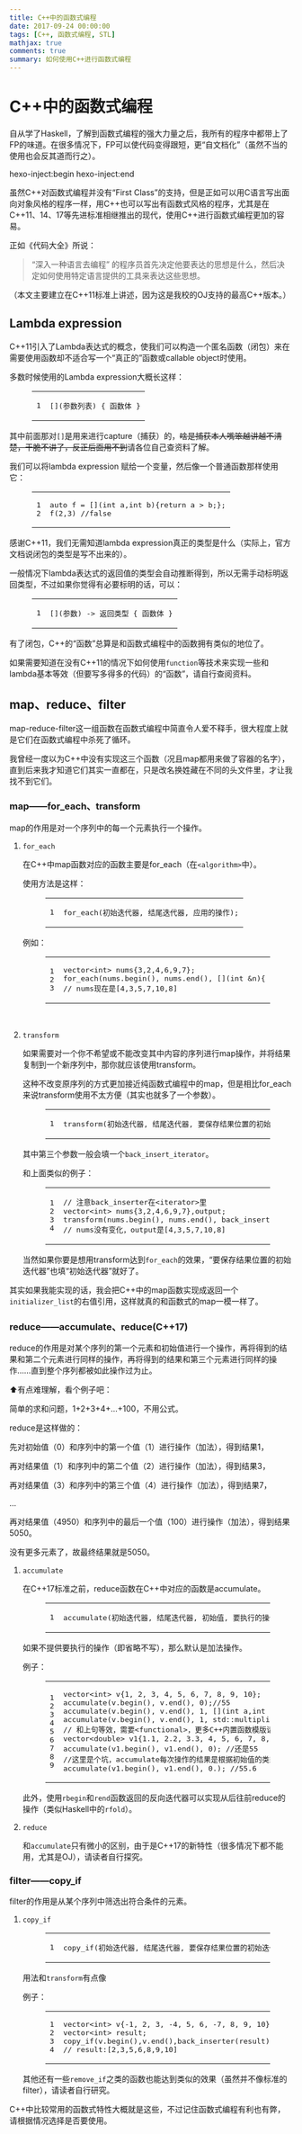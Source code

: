 ```yaml
---
title: C++中的函数式编程
date: 2017-09-24 00:00:00
tags: [C++, 函数式编程, STL]
mathjax: true
comments: true
summary: 如何使用C++进行函数式编程
---
```

<h1 id="C-中的函数式编程"><a class="headerlink" href="#C-中的函数式编程" title="C++中的函数式编程"></a>C++中的函数式编程</h1><p>自从学了Haskell，了解到函数式编程的强大力量之后，我所有的程序中都带上了FP的味道。在很多情况下，FP可以使代码变得跟短，更“自文档化”（虽然不当的使用也会反其道而行之）。</p>
 hexo-inject:begin  hexo-inject:end <p>虽然C++对函数式编程并没有“First Class”的支持，但是正如可以用C语言写出面向对象风格的程序一样，用C++也可以写出有函数式风格的程序，尤其是在C++11、14、17等先进标准相继推出的现代，使用C++进行函数式编程更加的容易。</p>
<p>正如《代码大全》所说：</p>
<blockquote>
<p>“深入一种语言去编程” 的程序员首先决定他要表达的思想是什么，然后决定如何使用特定语言提供的工具来表达这些思想。</p>
</blockquote>
<p>（本文主要建立在C++11标准上讲述，因为这是我校的OJ支持的最高C++版本。）</p>
<h2 id="Lambda-expression"><a class="headerlink" href="#Lambda-expression" title="Lambda expression"></a>Lambda expression</h2><p>C++11引入了Lambda表达式的概念，使我们可以构造一个匿名函数（闭包）来在需要使用函数却不适合写一个“真正的”函数或callable object时使用。</p>
<p>多数时候使用的Lambda expression大概长这样：</p>
<figure class="highlight c++"><table><tr><td class="gutter"><pre><span class="line">1</span><br/></pre></td><td class="code"><pre><span class="line">[](参数列表) { 函数体 }</span><br/></pre></td></tr></table></figure>
<p>其中前面那对<code>[]</code>是用来进行capture（捕获）的，<del>啥是捕获本人嘴笨越讲越不清楚，干脆不讲了，反正后面用不到</del>请各位自己查资料了解。</p>
<p>我们可以将lambda expression 赋给一个变量，然后像一个普通函数那样使用它：</p>
<figure class="highlight c++"><table><tr><td class="gutter"><pre><span class="line">1</span><br/><span class="line">2</span><br/></pre></td><td class="code"><pre><span class="line"><span class="keyword">auto</span> f = [](<span class="keyword">int</span> a,<span class="keyword">int</span> b){<span class="keyword">return</span> a &gt; b;};</span><br/><span class="line">f(<span class="number">2</span>,<span class="number">3</span>) <span class="comment">//false</span></span><br/></pre></td></tr></table></figure>
<p>感谢C++11，我们无需知道lambda expression真正的类型是什么（实际上，官方文档说闭包的类型是写不出来的）。</p>
<p>一般情况下lambda表达式的返回值的类型会自动推断得到，所以无需手动标明返回类型，不过如果你觉得有必要标明的话，可以：</p>
<figure class="highlight c++"><table><tr><td class="gutter"><pre><span class="line">1</span><br/></pre></td><td class="code"><pre><span class="line">[](参数) -&gt; 返回类型 { 函数体 }</span><br/></pre></td></tr></table></figure>
<p>有了闭包，C++的“函数”总算是和函数式编程中的函数拥有类似的地位了。</p>
<p>如果需要知道在没有C++11的情况下如何使用<code>function</code>等技术来实现一些和lambda基本等效（但要写多得多的代码）的“函数”，请自行查阅资料。</p>
<h2 id="map、reduce、filter"><a class="headerlink" href="#map、reduce、filter" title="map、reduce、filter"></a>map、reduce、filter</h2><p>map-reduce-filter这一组函数在函数式编程中简直令人爱不释手，很大程度上就是它们在函数式编程中杀死了循环。</p>
<p>我曾经一度以为C++中没有实现这三个函数（况且map都用来做了容器的名字），直到后来我才知道它们其实一直都在，只是改名换姓藏在不同的头文件里，才让我找不到它们。</p>
<h3 id="map——for-each、transform"><a class="headerlink" href="#map——for-each、transform" title="map——for_each、transform"></a>map——for_each、transform</h3><p>map的作用是对一个序列中的每一个元素执行一个操作。</p>
<ol>
<li><p><code>for_each</code></p>
<p>在C++中map函数对应的函数主要是for_each（在<code>&lt;algorithm&gt;</code>中）。</p>
<p>使用方法是这样：</p>
<figure class="highlight c++"><table><tr><td class="gutter"><pre><span class="line">1</span><br/></pre></td><td class="code"><pre><span class="line">for_each(初始迭代器, 结尾迭代器, 应用的操作);</span><br/></pre></td></tr></table></figure>
<p>例如：</p>
<figure class="highlight c++"><table><tr><td class="gutter"><pre><span class="line">1</span><br/><span class="line">2</span><br/><span class="line">3</span><br/></pre></td><td class="code"><pre><span class="line"><span class="built_in">vector</span>&lt;<span class="keyword">int</span>&gt; nums{<span class="number">3</span>,<span class="number">2</span>,<span class="number">4</span>,<span class="number">6</span>,<span class="number">9</span>,<span class="number">7</span>};</span><br/><span class="line">for_each(nums.begin(), nums.end(), [](<span class="keyword">int</span> &amp;n){ n++; });</span><br/><span class="line"><span class="comment">// nums现在是[4,3,5,7,10,8]</span></span><br/></pre></td></tr></table></figure>
<p>​</p>
</li>
<li><p><code>transform</code></p>
<p>如果需要对一个你不希望或不能改变其中内容的序列进行map操作，并将结果复制到一个新序列中，那你就应该使用transform。</p>
<p>这种不改变原序列的方式更加接近纯函数式编程中的map，但是相比for_each来说transform使用不太方便（其实也就多了一个参数）。</p>
<figure class="highlight plain"><table><tr><td class="gutter"><pre><span class="line">1</span><br/></pre></td><td class="code"><pre><span class="line">transform(初始迭代器, 结尾迭代器, 要保存结果位置的初始迭代器, 应用的操作);</span><br/></pre></td></tr></table></figure>
<p>其中第三个参数一般会填一个<code>back_insert_iterator</code>。</p>
<p>和上面类似的例子：</p>
<figure class="highlight c++"><table><tr><td class="gutter"><pre><span class="line">1</span><br/><span class="line">2</span><br/><span class="line">3</span><br/><span class="line">4</span><br/></pre></td><td class="code"><pre><span class="line"><span class="comment">// 注意back_inserter在&lt;iterator&gt;里</span></span><br/><span class="line"><span class="built_in">vector</span>&lt;<span class="keyword">int</span>&gt; nums{<span class="number">3</span>,<span class="number">2</span>,<span class="number">4</span>,<span class="number">6</span>,<span class="number">9</span>,<span class="number">7</span>},output;</span><br/><span class="line">transform(nums.begin(), nums.end(), back_inserter(output) ,[](<span class="keyword">int</span> &amp;a){<span class="keyword">return</span> a+<span class="number">1</span>;});</span><br/><span class="line"><span class="comment">// nums没有变化，output是[4,3,5,7,10,8]</span></span><br/></pre></td></tr></table></figure>
<p>当然如果你要是想用transform达到<code>for_each</code>的效果，“要保存结果位置的初始迭代器”也填“初始迭代器”就好了。</p>
</li>
</ol>
<p>其实如果我能实现的话，我会把C++中的map函数实现成返回一个<code>initializer_list</code>的右值引用，这样就真的和函数式的map一模一样了。</p>
<h3 id="reduce——accumulate、reduce-C-17"><a class="headerlink" href="#reduce——accumulate、reduce-C-17" title="reduce——accumulate、reduce(C++17)"></a>reduce——accumulate、reduce(C++17)</h3><p>reduce的作用是对某个序列的第一个元素和初始值进行一个操作，再将得到的结果和第二个元素进行同样的操作，再将得到的结果和第三个元素进行同样的操作……直到整个序列都被如此操作过为止。</p>
<p>⬆️有点难理解，看个例子吧：</p>
<p>简单的求和问题，1+2+3+4+…+100，不用公式。</p>
<p>reduce是这样做的：</p>
<p>先对初始值（0）和序列中的第一个值（1）进行操作（加法），得到结果1，</p>
<p>再对结果值（1）和序列中的第二个值（2）进行操作（加法），得到结果3，</p>
<p>再对结果值（3）和序列中的第三个值（4）进行操作（加法），得到结果7，</p>
<p>…</p>
<p>再对结果值（4950）和序列中的最后一个值（100）进行操作（加法），得到结果5050。</p>
<p>没有更多元素了，故最终结果就是5050。</p>
<ol>
<li><p><code>accumulate</code></p>
<p>在C++17标准之前，reduce函数在C++中对应的函数是accumulate。</p>
<figure class="highlight c++"><table><tr><td class="gutter"><pre><span class="line">1</span><br/></pre></td><td class="code"><pre><span class="line">accumulate(初始迭代器, 结尾迭代器, 初始值, 要执行的操作);</span><br/></pre></td></tr></table></figure>
<p>如果不提供要执行的操作（即省略不写），那么默认是加法操作。</p>
<p>例子：</p>
<figure class="highlight c++"><table><tr><td class="gutter"><pre><span class="line">1</span><br/><span class="line">2</span><br/><span class="line">3</span><br/><span class="line">4</span><br/><span class="line">5</span><br/><span class="line">6</span><br/><span class="line">7</span><br/><span class="line">8</span><br/><span class="line">9</span><br/></pre></td><td class="code"><pre><span class="line"><span class="built_in">vector</span>&lt;<span class="keyword">int</span>&gt; v{<span class="number">1</span>, <span class="number">2</span>, <span class="number">3</span>, <span class="number">4</span>, <span class="number">5</span>, <span class="number">6</span>, <span class="number">7</span>, <span class="number">8</span>, <span class="number">9</span>, <span class="number">10</span>};</span><br/><span class="line">accumulate(v.begin(), v.end(), <span class="number">0</span>);<span class="comment">//55</span></span><br/><span class="line">accumulate(v.begin(), v.end(), <span class="number">1</span>, [](<span class="keyword">int</span> a,<span class="keyword">int</span> b){<span class="keyword">return</span> a*b;});<span class="comment">//3628800</span></span><br/><span class="line">accumulate(v.begin(), v.end(), <span class="number">1</span>, <span class="built_in">std</span>::multiplies&lt;<span class="keyword">int</span>&gt;());</span><br/><span class="line"><span class="comment">// 和上句等效，需要&lt;functional&gt;，更多C++内置函数模版请自己查文档</span></span><br/><span class="line"><span class="built_in">vector</span>&lt;<span class="keyword">double</span>&gt; v1{<span class="number">1.1</span>, <span class="number">2.2</span>, <span class="number">3.3</span>, <span class="number">4</span>, <span class="number">5</span>, <span class="number">6</span>, <span class="number">7</span>, <span class="number">8</span>, <span class="number">9</span>, <span class="number">10</span>};</span><br/><span class="line">accumulate(v1.begin(), v1.end(), <span class="number">0</span>); <span class="comment">//还是55</span></span><br/><span class="line"><span class="comment">//这里是个坑，accumulate每次操作的结果是根据初始值的类型决定的</span></span><br/><span class="line">accumulate(v1.begin(), v1.end(), <span class="number">0.</span>); <span class="comment">//55.6</span></span><br/></pre></td></tr></table></figure>
<p>此外，使用<code>rbegin</code>和<code>rend</code>函数返回的反向迭代器可以实现从后往前reduce的操作（类似Haskell中的<code>rfold</code>）。</p>
</li>
<li><p><code>reduce</code></p>
<p>和<code>accumulate</code>只有微小的区别，由于是C++17的新特性（很多情况下都不能用，尤其是OJ），请读者自行探究。</p>
</li>
</ol>
<h3 id="filter——copy-if"><a class="headerlink" href="#filter——copy-if" title="filter——copy_if"></a>filter——copy_if</h3><p>filter的作用是从某个序列中筛选出符合条件的元素。</p>
<ol>
<li><p><code>copy_if</code></p>
<figure class="highlight c++"><table><tr><td class="gutter"><pre><span class="line">1</span><br/></pre></td><td class="code"><pre><span class="line">copy_if(初始迭代器, 结尾迭代器, 要保存结果位置的初始迭代器, 判断函数);</span><br/></pre></td></tr></table></figure>
<p>用法和<code>transform</code>有点像</p>
<p>例子：</p>
<figure class="highlight c++"><table><tr><td class="gutter"><pre><span class="line">1</span><br/><span class="line">2</span><br/><span class="line">3</span><br/><span class="line">4</span><br/></pre></td><td class="code"><pre><span class="line"><span class="built_in">vector</span>&lt;<span class="keyword">int</span>&gt; v{<span class="number">-1</span>, <span class="number">2</span>, <span class="number">3</span>, <span class="number">-4</span>, <span class="number">5</span>, <span class="number">6</span>, <span class="number">-7</span>, <span class="number">8</span>, <span class="number">9</span>, <span class="number">10</span>};</span><br/><span class="line"><span class="built_in">vector</span>&lt;<span class="keyword">int</span>&gt; result;</span><br/><span class="line">copy_if(v.begin(),v.end(),back_inserter(result),[](<span class="keyword">int</span> a){<span class="keyword">return</span> a&gt;<span class="number">0</span>;});</span><br/><span class="line"><span class="comment">// result:[2,3,5,6,8,9,10]</span></span><br/></pre></td></tr></table></figure>
<p>其他还有一些<code>remove_if</code>之类的函数也能达到类似的效果（虽然并不像标准的filter），请读者自行研究。</p>
</li>
</ol>
<p>C++中比较常用的函数式特性大概就是这些，不过记住函数式编程有利也有弊，请根据情况选择是否要使用。</p>

